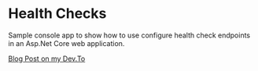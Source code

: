 # Health Checks
Sample console app to show how to use configure health check endpoints in an Asp.Net Core web application.

[Blog Post on my Dev.To](https://dev.to/krusty93/implementing-health-checks-pt1-aspnet-core-6-configuration-6gp)
